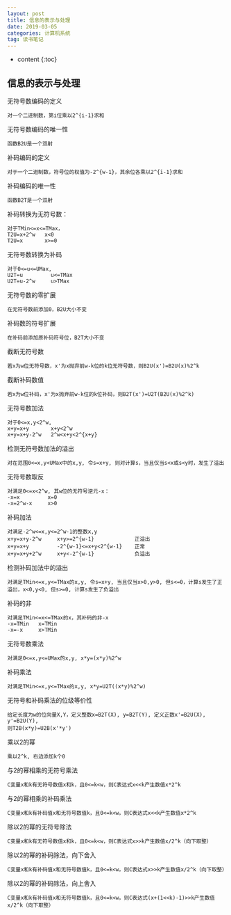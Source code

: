 ```yaml
---
layout: post
title: 信息的表示与处理
date: 2019-03-05
categories: 计算机系统
tag: 读书笔记
---
```


* content
{:toc}

## 信息的表示与处理

无符号数编码的定义

    对一个二进制数，第i位乘以2^{i-1}求和

无符号数编码的唯一性

    函数B2U是一个双射

补码编码的定义

    对于一个二进制数，符号位的权值为-2^{w-1}，其余位各乘以2^{i-1}求和

补码编码的唯一性

    函数B2T是一个双射

补码转换为无符号数：

    对于TMin<=x<=TMax，
    T2U=x+2^w   x<0
    T2U=x       x>=0
    
无符号数转换为补码

    对于0<=u<=UMax,
    U2T=u         u<=TMax
    U2T=u-2^w     u>TMax
    
无符号数的零扩展

    在无符号数前添加0，B2U大小不变

补码数的符号扩展

    在补码前添加原补码符号位，B2T大小不变
    
截断无符号数

    若x为w位无符号数，x'为x抛弃前w-k位的k位无符号数，则B2U(x')=B2U(x)%2^k

截断补码数值

    若x为w位补码，x'为x抛弃前w-k位的k位补码，则B2T(x')=U2T(B2U(x)%2^k)

无符号数加法

    对于0<=x,y<2^w,
    x+y=x+y       x+y<2^w
    x+y=x+y-2^w   2^w<x+y<2^{x+y}

检测无符号数加法的溢出

    对在范围0<=x,y<UMax中的x,y, 令s=x+y, 则对计算s，当且仅当s<x或s<y时，发生了溢出

无符号数取反

    对满足0<=x<2^w, 其w位的无符号逆元-x：
    -x=x         x=0
    -x=2^w-x     x>0

补码加法

    对满足-2^w<=x,y<=2^w-1的整数x,y
    x+y=x+y-2^w     x+y>=2^{w-1}             正溢出
    x+y=x+y         -2^{w-1}<=x+y<2^{w-1}    正常
    x+y=x+y+2^w     x+y<-2^{w-1}             负溢出

检测补码加法中的溢出

    对满足TMin<=x,y<=TMax的x,y, 令s=x+y, 当且仅当x>0,y>0, 但s<=0，计算s发生了正溢出，x<0,y<0, 但s>=0, 计算s发生了负溢出

补码的非

    对满足TMin<=x<=TMax的x，其补码的非-x
    -x=TMin   x=TMin
    -x=-x     x>TMin

无符号数乘法

    对满足0<=x,y<=UMax的x,y, x*y=(x*y)%2^w
 
补码乘法

    对满足TMin<=x,y<=TMax的x,y, x*y=U2T((x*y)%2^w)

无符号和补码乘法的位级等价性

    给定长度为w的位向量X,Y，定义整数x=B2T(X), y=B2T(Y), 定义正数x'=B2U(X), y'=B2U(Y),
    则T2B(x*y)=U2B(x'*y')

乘以2的幂

    乘以2^k, 右边添加k个0

与2的幂相乘的无符号乘法

    C变量x和k有无符号数值x和k，且0<=k<w，则C表达式x<<k产生数值x*2^k
    
与2的幂相乘的补码乘法

    C变量x和k有补码值x和无符号数值k，且0<=k<w，则C表达式x<<k产生数值x*2^k
    
除以2的幂的无符号除法

    C变量x和k有无符号数值x和k，且0<=k<w，则C表达式x>>k产生数值x/2^k（向下取整）

除以2的幂的补码除法，向下舍入

    C变量x和k有补码值x和无符号数值k，且0<=k<w，则C表达式x>>k产生数值x/2^k（向下取整）
    
除以2的幂的补码除法，向上舍入

    C变量x和k有补码值x和无符号数值k，且0<=k<w，则C表达式(x+(1<<k)-1)>>k产生数值x/2^k（向下取整）
